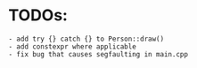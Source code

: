 # TODOs:
	- add try {} catch {} to Person::draw()
	- add constexpr where applicable
	- fix bug that causes segfaulting in main.cpp
